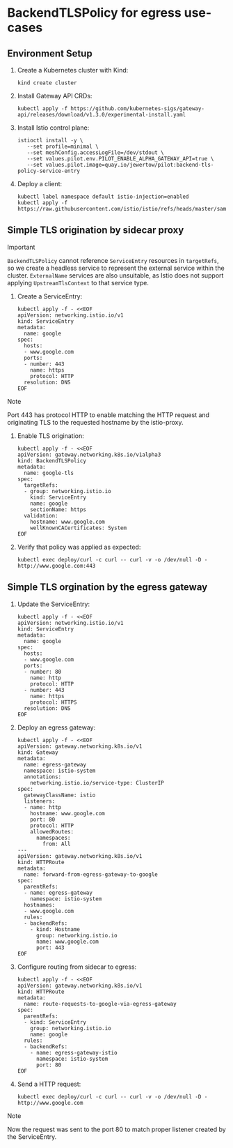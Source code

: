 # BackendTLSPolicy for egress use-cases

## Environment Setup

1. Create a Kubernetes cluster with Kind:

   ```shell
   kind create cluster
   ```

1. Install Gateway API CRDs:

   ```shell
   kubectl apply -f https://github.com/kubernetes-sigs/gateway-api/releases/download/v1.3.0/experimental-install.yaml
   ```

1. Install Istio control plane:

   ```shell
   istioctl install -y \
      --set profile=minimal \
      --set meshConfig.accessLogFile=/dev/stdout \
      --set values.pilot.env.PILOT_ENABLE_ALPHA_GATEWAY_API=true \
      --set values.pilot.image=quay.io/jewertow/pilot:backend-tls-policy-service-entry
   ```

1. Deploy a client:
   ```shell
   kubectl label namespace default istio-injection=enabled
   kubectl apply -f https://raw.githubusercontent.com/istio/istio/refs/heads/master/samples/curl/curl.yaml
   ```

## Simple TLS origination by sidecar proxy

> [!IMPORTANT]
> `BackendTLSPolicy` cannot reference `ServiceEntry` resources in `targetRefs`, so we create a headless service to represent the external service within the cluster.
> `ExternalName` services are also unsuitable, as Istio does not support applying `UpstreamTlsContext` to that service type.

1. Create a ServiceEntry:

   ```shell
   kubectl apply -f - <<EOF
   apiVersion: networking.istio.io/v1
   kind: ServiceEntry
   metadata:
     name: google
   spec:
     hosts:
     - www.google.com
     ports:
     - number: 443
       name: https
       protocol: HTTP
     resolution: DNS
   EOF
   ```

> [!NOTE]
> Port 443 has protocol HTTP to enable matching the HTTP request
> and originating TLS to the requested hostname by the istio-proxy.

1. Enable TLS origination:

   ```shell
   kubectl apply -f - <<EOF
   apiVersion: gateway.networking.k8s.io/v1alpha3
   kind: BackendTLSPolicy
   metadata:
     name: google-tls
   spec:
     targetRefs:
     - group: networking.istio.io
       kind: ServiceEntry
       name: google
       sectionName: https
     validation:
       hostname: www.google.com
       wellKnownCACertificates: System
   EOF
   ```

1. Verify that policy was applied as expected:

   ```shell
   kubectl exec deploy/curl -c curl -- curl -v -o /dev/null -D - http://www.google.com:443
   ```

## Simple TLS orgination by the egress gateway

1. Update the ServiceEntry:

   ```shell
   kubectl apply -f - <<EOF
   apiVersion: networking.istio.io/v1
   kind: ServiceEntry
   metadata:
     name: google
   spec:
     hosts:
     - www.google.com
     ports:
     - number: 80
       name: http
       protocol: HTTP
     - number: 443
       name: https
       protocol: HTTPS
     resolution: DNS
   EOF
   ```

1. Deploy an egress gateway:

   ```shell
   kubectl apply -f - <<EOF
   apiVersion: gateway.networking.k8s.io/v1
   kind: Gateway
   metadata:
     name: egress-gateway
     namespace: istio-system
     annotations:
       networking.istio.io/service-type: ClusterIP
   spec:
     gatewayClassName: istio
     listeners:
     - name: http
       hostname: www.google.com
       port: 80
       protocol: HTTP
       allowedRoutes:
         namespaces:
           from: All
   ---
   apiVersion: gateway.networking.k8s.io/v1
   kind: HTTPRoute
   metadata:
     name: forward-from-egress-gateway-to-google
   spec:
     parentRefs:
     - name: egress-gateway
       namespace: istio-system
     hostnames:
     - www.google.com
     rules:
     - backendRefs:
       - kind: Hostname
         group: networking.istio.io
         name: www.google.com
         port: 443
   EOF
   ```

1. Configure routing from sidecar to egress:

   ```shell
   kubectl apply -f - <<EOF
   apiVersion: gateway.networking.k8s.io/v1
   kind: HTTPRoute
   metadata:
     name: route-requests-to-google-via-egress-gateway
   spec:
     parentRefs:
     - kind: ServiceEntry
       group: networking.istio.io
       name: google
     rules:
     - backendRefs:
       - name: egress-gateway-istio
         namespace: istio-system
         port: 80
   EOF
   ```

1. Send a HTTP request:

   ```shell
   kubectl exec deploy/curl -c curl -- curl -v -o /dev/null -D - http://www.google.com
   ```

> [!NOTE]
> Now the request was sent to the port 80 to match proper listener created by the ServiceEntry.
